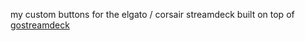 my custom buttons for the elgato / corsair streamdeck built on top of [gostreamdeck](https://github.com/dh1tw/streamdeck)